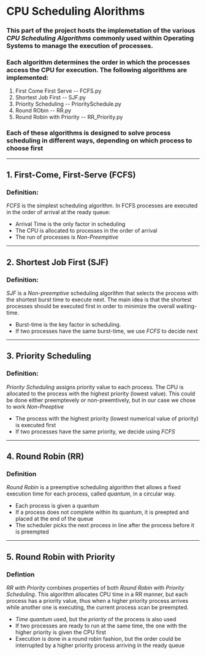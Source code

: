 # CPU Scheduling Alorithms

### This part of the project hosts the implemetation of the various *CPU Scheduling Algorithms* commonly used within Operating Systems to manage the execution of processes. 
### Each algorithm determines the order in which the processes access the CPU for execution. The following algorithms are implemented:

1. First Come First Serve    -- FCFS.py
2. Shortest Job First        -- SJF.py
3. Priority Scheduling       -- PrioritySchedule.py
4. Round RObin               -- RR.py
5. Round Robin with Priority -- RR_Priority.py 

### Each of these algorithms is designed to solve process scheduling in different ways, depending on which process to choose first

---

## 1. First-Come, First-Serve (FCFS)
### Definition:
*FCFS* is the simplest scheduling algorithm. In FCFS processes are executed in the order of arrival at the ready queue: 

- Arrival Time is the only factor in scheduling
- The CPU is allocated to processes in the order of arrival
- The run of processes is *Non-Preemptive*

---

## 2. Shortest Job First (SJF)
### Definition:
*SJF* is a *Non-preemptive* scheduling algorithm that selects the process with the shortest burst time to execute next. The main idea is that the shortest processes should be executed first in order to minimize the overall waiting-time.

- Burst-time is the key factor in scheduling.
- If two processes have the same burst-time, we use *FCFS* to decide next

---

## 3. Priority Scheduling
### Definition:
*Priority Scheduling* assigns priority value to each process. The CPU is allocated to the process with the highest priority (lowest value). This could be done either preemptevely or non-preemtively, but in our case we chose to work *Non-Preeptive*

- The process with the highest priority (lowest numerical value of priority) is executed first
- If two processes have the same priority, we decide using *FCFS*

---

## 4. Round Robin (RR)
### Definition
*Round Robin* is a preemptive scheduling algorithm thet allows a fixed execution time for each process, called *quantum*, in a circular way.

- Each process is given a quantum 
- If a process does not complete within its quantum, it is preepted and placed at the end of the queue
- The scheduler picks the next process in line after the process before it is preempted

---

## 5. Round Robin with Priority
### Defintion
*RR with Priority* combines properties of both *Round Robin* with *Priority Scheduling*. This algorithm allocates CPU time in a RR manner, but each process has a priority value, thus when a higher priority process arrives while another one is executing, the current process xcan be preempted.

- *Time quantum* used, but the *priority* of the process is also used
- If two processes are ready to run at the same time, the one with the higher priority is given the CPU first
- Execution is done in a round robin fashion, but the order could be interrupted by a higher priority process arriving in the ready queue